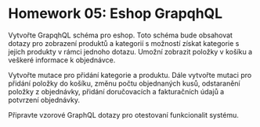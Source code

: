 # Homework 05: Eshop GrapqhQL

Vytvořte GrapqhQL schéma pro eshop. Toto schéma bude obsahovat dotazy pro zobrazení produktů a kategorií s možností získat kategorie s jejich produkty v rámci jednoho dotazu. Umožní zobrazit položky v košíku a veškeré informace k objednávce.

Vytvořte mutace pro přidání kategorie a produktu. Dále vytvořte mutaci pro přidání položky do košíku, změnu počtu objednaných kusů, odstaranění položky z objednávky, přidání doručovacích a fakturačních údajů a potvrzení objednávky.

Připravte vzorové GraphQL dotazy pro otestovaní funkcionalit systému.